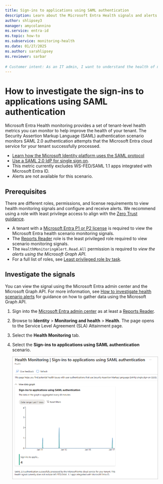 ```yaml
---
title: Sign-ins to applications using SAML authentication
description: Learn about the Microsoft Entra Health signals and alerts for sign-ins to applications that use SAML authentication
author: shlipsey3
manager: amycolannino
ms.service: entra-id
ms.topic: how-to
ms.subservice: monitoring-health
ms.date: 01/27/2025
ms.author: sarahlipsey
ms.reviewer: sarbar

# Customer intent: As an IT admin, I want to understand the health of my tenant through identity related signals and alerts so I can proactively address issues and maintain a healthy tenant.
---
```


# How to investigate the sign-ins to applications using SAML authentication

Microsoft Entra Health monitoring provides a set of tenant-level health metrics you can monitor to help improve the health of your tenant. The Security Assertion Markup Language (SAML) authentication scenario monitors SAML 2.0 authentication attempts that the Microsoft Entra cloud service for your tenant successfully processed. 

- [Learn how the Microsoft Identity platform uses the SAML protocol](../../identity-platform/saml-protocol-reference.md)
- [Use a SAML 2.0 IdP for single sign on](../hybrid/connect/how-to-connect-fed-saml-idp.md).
- This metric currently excludes WS-FED/SAML 1.1 apps integrated with Microsoft Entra ID.
- Alerts are not available for this scenario.

## Prerequisites

There are different roles, permissions, and license requirements to view health monitoring signals and configure and receive alerts. We recommend using a role with least privilege access to align with the [Zero Trust guidance](/security/zero-trust/zero-trust-overview).

- A tenant with a [Microsoft Entra P1 or P2 license](../../fundamentals/get-started-premium.md) is required to view the Microsoft Entra health scenario monitoring signals.
- The [Reports Reader](../role-based-access-control/permissions-reference.md#reports-reader) role is the least privileged role required to view scenario monitoring signals.
- The `HealthMonitoringAlert.Read.All` permission is required to *view the alerts using the Microsoft Graph API*.
- For a full list of roles, see [Least privileged role by task](../role-based-access-control/delegate-by-task.md#monitoring-and-health---audit-and-sign-in-logs).

## Investigate the signals

You can view the signal using the Microsoft Entra admin center and the Microsoft Graph API. For more information, see [How to investigate health scenario alerts](../monitoring-health/howto-investigate-health-scenario-alerts.md) for guidance on how to gather data using the Microsoft Graph API. 

1. Sign into the [Microsoft Entra admin center](https://entra.microsoft.com) as at least a [Reports Reader](../role-based-access-control/permissions-reference.md#reports-reader).

1. Browse to **Identity** > **Monitoring and health** > **Health**. The page opens to the Service Level Agreement (SLA) Attainment page.

1. Select the **Health Monitoring** tab.

1. Select the **Sign-ins to applications using SAML authentication** scenario.

    ![Screenshot of the SAML scenario.](media/scenario-health-sign-ins-saml-auth/health-monitoring-saml-authentication.png)